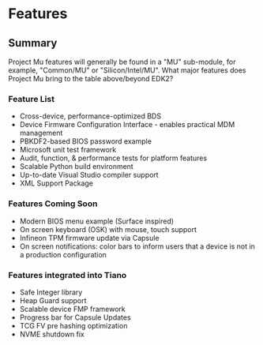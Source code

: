 # Features

## Summary

Project Mu features will generally be found in a "MU" sub-module, for example, "Common/MU" or "Silicon/Intel/MU".
What major features does Project Mu bring to the table above/beyond EDK2?

### Feature List

* Cross-device, performance-optimized BDS
* Device Firmware Configuration Interface - enables practical MDM management
* PBKDF2-based BIOS password example
* Microsoft unit test framework
* Audit, function, & performance tests for platform features
* Scalable Python build environment
* Up-to-date Visual Studio compiler support
* XML Support Package

### Features Coming Soon

* Modern BIOS menu example (Surface inspired)
* On screen keyboard (OSK) with mouse, touch support
* Infineon TPM firmware update via Capsule
* On screen notifications: color bars to inform users that a device is not in a production configuration

### Features integrated into Tiano

* Safe Integer library
* Heap Guard support
* Scalable device FMP framework
* Progress bar for Capsule Updates
* TCG FV pre hashing optimization
* NVME shutdown fix

